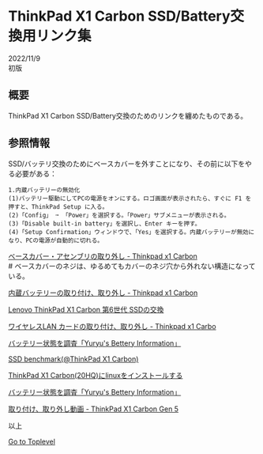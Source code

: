     
# ThinkPad X1 Carbon SSD/Battery交換用リンク集  

2022/11/9      
初版    
  
## 概要    
ThinkPad X1 Carbon SSD/Battery交換のためのリンクを纏めたものである。

## 参照情報  
SSD/バッテリ交換のためにベースカバーを外すことになり、その前に以下をやる必要がある：
```
1.内蔵バッテリーの無効化
(1)バッテリー駆動にしてPCの電源をオンにする。ロゴ画面が表示されたら、すぐに F1 を押すと、ThinkPad Setup に入る。
(2)「Config」 ➙ 「Power」を選択する。「Power」サブメニューが表示される。
(3)「Disable built-in battery」を選択し、Enter キーを押す。
(4)「Setup Confirmation」ウィンドウで、「Yes」を選択する。内蔵バッテリーが無効になり、PCの電源が自動的に切れる。
```

[ベースカバー・アセンブリの取り外し - Thinkpad x1 Carbon](https://pcsupport.lenovo.com/jp/ja/solutions/pd104951)  
\# ベースカバーのネジは、ゆるめてもカバーのネジ穴から外れない構造になっている。  

[内蔵バッテリーの取り付け、取り外し - Thinkpad x1 Carbon](https://pcsupport.lenovo.com/jp/ja/products/laptops-and-netbooks/thinkpad-x-series-laptops/thinkpad-x1-carbon-type-20hr-20hq/20hr/20hrcto1ww/parts/pd104961)  

[Lenovo ThinkPad X1 Carbon 第6世代 SSDの交換](https://jp.ifixit.com/Guide/Lenovo+ThinkPad+X1+Carbon+%E7%AC%AC6%E4%B8%96%E4%BB%A3+SSD%E3%81%AE%E4%BA%A4%E6%8F%9B/130596)   

[ワイヤレスLAN カードの取り付け、取り外し - Thinkpad x1 Carbo](https://support.lenovo.com/cr/ja/solutions/pd104955)  

[バッテリー状態を調査「Yuryu's Bettery Information」](https://forest.watch.impress.co.jp/article/2008/08/07/okiniiri.html)  

[SSD benchmark(@ThinkPad X1 Carbon)](https://beta-notes.way-nifty.com/blog/2021/08/post-91aa20.html)  

[ThinkPad X1 Carbon(20HQ)にlinuxをインストールする](https://beta-notes.way-nifty.com/blog/2021/08/post-7c859c.html)  

[バッテリー状態を調査「Yuryu's Bettery Information」](https://beta-notes.way-nifty.com/blog/2021/08/post-91aa20.html)  

[取り付け、取り外し動画 - ThinkPad X1 Carbon Gen 5](https://support.lenovo.com/jp/ja/solutions/ht510695-removal-and-replacement-videos-thinkpad-x1-carbon-gen-5-20hq-20hr-20k3-20k4-and-thinkpad-x1-carbon-gen-6-20kg-20kh)  


以上  

[Go to Toplevel](https://xshigee.github.io/web0/)  

